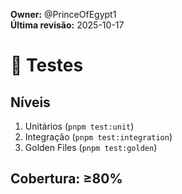 **Owner:** @PrinceOfEgypt1  
**Última revisão:** 2025-10-17

# 🧪 Testes

## Níveis

1. Unitários (`pnpm test:unit`)
2. Integração (`pnpm test:integration`)
3. Golden Files (`pnpm test:golden`)

## Cobertura: ≥80%
